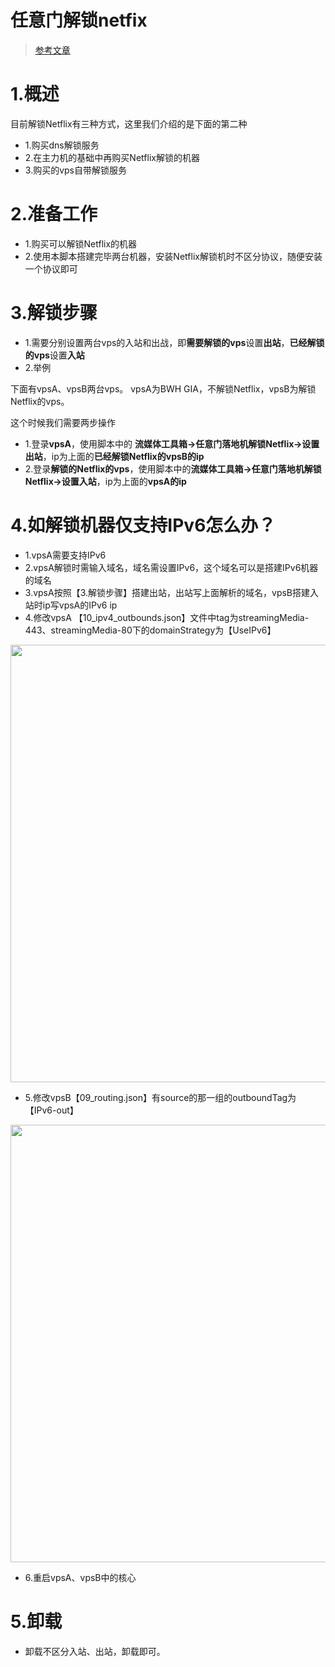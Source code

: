 # 任意门解锁netfix

> [参考文章](https://gist.github.com/phlinhng/c11c1268748874982fa6596fb0a4992a)

# 1.概述

目前解锁Netflix有三种方式，这里我们介绍的是下面的第二种

- 1.购买dns解锁服务
- 2.在主力机的基础中再购买Netflix解锁的机器
- 3.购买的vps自带解锁服务

# 2.准备工作

- 1.购买可以解锁Netflix的机器
- 2.使用本脚本搭建完毕两台机器，安装Netflix解锁机时不区分协议，随便安装一个协议即可

# 3.解锁步骤

- 1.需要分别设置两台vps的入站和出战，即**需要解锁的vps**设置**出站**，**已经解锁的vps**设置**入站**
- 2.举例

下面有vpsA、vpsB两台vps。 vpsA为BWH GIA，不解锁Netflix，vpsB为解锁Netflix的vps。

这个时候我们需要两步操作

- 1.登录**vpsA**，使用脚本中的 **流媒体工具箱->任意门落地机解锁Netflix->设置出站**，ip为上面的**已经解锁Netflix的vpsB的ip**
- 2.登录**解锁的Netflix的vps**，使用脚本中的**流媒体工具箱->任意门落地机解锁Netflix->设置入站**，ip为上面的**vpsA的ip**

# 4.如解锁机器仅支持IPv6怎么办？

- 1.vpsA需要支持IPv6
- 2.vpsA解锁时需输入域名，域名需设置IPv6，这个域名可以是搭建IPv6机器的域名
- 3.vpsA按照【3.解锁步骤】搭建出站，出站写上面解析的域名，vpsB搭建入站时ip写vpsA的IPv6 ip
- 4.修改vpsA 【10_ipv4_outbounds.json】文件中tag为streamingMedia-443、streamingMedia-80下的domainStrategy为【UseIPv6】
<img src="https://raw.githubusercontent.com/dilathedevilz/v2ray-agent/master/fodder/netflix_vpsA_10_ipv4_outbounds.png" width=700>
 
- 5.修改vpsB【09_routing.json】有source的那一组的outboundTag为【IPv6-out】
<img src="https://raw.githubusercontent.com/dilathedevilz/v2ray-agent/master/fodder/netflix_vpsB_09_routing.png" width=700>

- 6.重启vpsA、vpsB中的核心

# 5.卸载

- 卸载不区分入站、出站，卸载即可。




